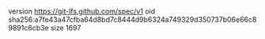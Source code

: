 version https://git-lfs.github.com/spec/v1
oid sha256:a7fe43a47cfba64d8bd7c8444d9b6324a749329d350737b06e66c89891c6cb3e
size 1697
